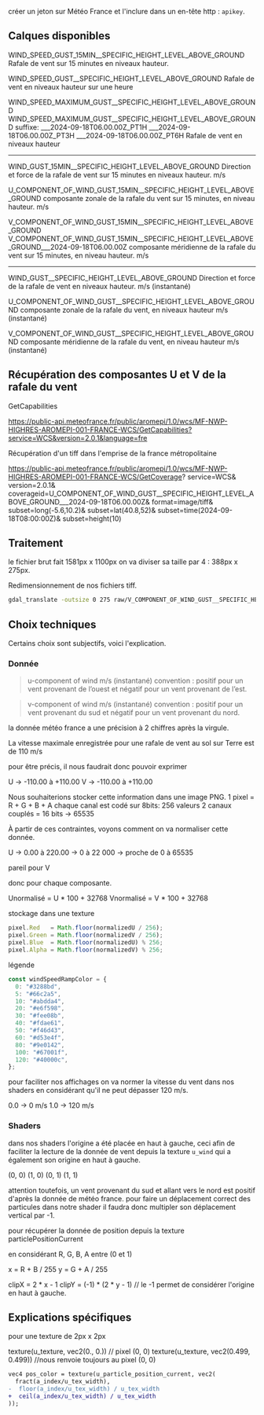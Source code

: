 créer un jeton sur Météo France et l'inclure dans un en-tête http : `apikey`.

## Calques disponibles

WIND_SPEED_GUST_15MIN__SPECIFIC_HEIGHT_LEVEL_ABOVE_GROUND
Rafale de vent sur 15 minutes en niveaux hauteur.

WIND_SPEED_GUST__SPECIFIC_HEIGHT_LEVEL_ABOVE_GROUND
Rafale de vent en niveaux hauteur sur une heure

WIND_SPEED_MAXIMUM_GUST__SPECIFIC_HEIGHT_LEVEL_ABOVE_GROUND
WIND_SPEED_MAXIMUM_GUST__SPECIFIC_HEIGHT_LEVEL_ABOVE_GROUND
suffixe:
___2024-09-18T06.00.00Z_PT1H
___2024-09-18T06.00.00Z_PT3H
___2024-09-18T06.00.00Z_PT6H
Rafale de vent en niveaux hauteur

---

WIND_GUST_15MIN__SPECIFIC_HEIGHT_LEVEL_ABOVE_GROUND
Direction et force de la rafale de vent sur 15 minutes en niveaux hauteur. m/s

U_COMPONENT_OF_WIND_GUST_15MIN__SPECIFIC_HEIGHT_LEVEL_ABOVE_GROUND
composante zonale de la rafale du vent sur 15 minutes, en niveau hauteur. m/s

V_COMPONENT_OF_WIND_GUST_15MIN__SPECIFIC_HEIGHT_LEVEL_ABOVE_GROUND
V_COMPONENT_OF_WIND_GUST_15MIN__SPECIFIC_HEIGHT_LEVEL_ABOVE_GROUND___2024-09-18T06.00.00Z
composante méridienne de la rafale du vent sur 15 minutes, en niveau hauteur. m/s

---

WIND_GUST__SPECIFIC_HEIGHT_LEVEL_ABOVE_GROUND
Direction et force de la rafale de vent en niveaux hauteur. m/s (instantané)

U_COMPONENT_OF_WIND_GUST__SPECIFIC_HEIGHT_LEVEL_ABOVE_GROUND
composante zonale de la rafale du vent, en niveaux hauteur m/s (instantané)

V_COMPONENT_OF_WIND_GUST__SPECIFIC_HEIGHT_LEVEL_ABOVE_GROUND
composante méridienne de la rafale du vent, en niveau hauteur m/s (instantané)



## Récupération des composantes U et V de la rafale du vent

GetCapabilities

https://public-api.meteofrance.fr/public/aromepi/1.0/wcs/MF-NWP-HIGHRES-AROMEPI-001-FRANCE-WCS/GetCapabilities?service=WCS&version=2.0.1&language=fre

Récupération d'un tiff dans l'emprise de la france métropolitaine

https://public-api.meteofrance.fr/public/aromepi/1.0/wcs/MF-NWP-HIGHRES-AROMEPI-001-FRANCE-WCS/GetCoverage?
service=WCS&
version=2.0.1&
coverageid=U_COMPONENT_OF_WIND_GUST__SPECIFIC_HEIGHT_LEVEL_ABOVE_GROUND___2024-09-18T06.00.00Z&
format=image/tiff&
subset=long(-5.6,10.2)&
subset=lat(40.8,52)&
subset=time(2024-09-18T08:00:00Z)&
subset=height(10)

## Traitement

le fichier brut fait 1581px x 1100px on va diviser sa taille par 4 : 388px x 275px.


Redimensionnement de nos fichiers tiff.

```bash
gdal_translate -outsize 0 275 raw/V_COMPONENT_OF_WIND_GUST__SPECIFIC_HEIGHT_LEVEL_ABOVE_GROUND___2024-09-18T06.00.00Z.tiff export.tiff
```

## Choix techniques

Certains choix sont subjectifs, voici l'explication. 

### Donnée 

> u-component of wind m/s (instantané)
> convention : positif pour un vent provenant de l’ouest et négatif pour un vent provenant de l’est.

> v-component of wind m/s (instantané)
> convention : positif pour un vent provenant du sud et négatif pour un vent provenant du nord.

la donnée météo france a une précision à 2 chiffres après la virgule.


La vitesse maximale enregistrée pour une rafale de vent au sol sur Terre est de 110 m/s

pour être précis, il nous faudrait donc pouvoir exprimer

U -> -110.00 à +110.00
V -> -110.00 à +110.00

Nous souhaiterions stocker cette information dans une image PNG.
1 pixel = R + G + B + A
chaque canal est codé sur 8bits: 256 valeurs
2 canaux couplés = 16 bits -> 65535

À partir de ces contraintes, voyons comment on va normaliser cette donnée.

U -> 0.00 à 220.00
  -> 0 à 22 000
  -> proche de 0 à 65535

pareil pour V

donc pour chaque composante.

Unormalisé = U * 100 + 32768
Vnormalisé = V * 100 + 32768 

stockage dans une texture

```js
pixel.Red   = Math.floor(normalizedU / 256);
pixel.Green = Math.floor(normalizedV / 256);
pixel.Blue  = Math.floor(normalizedU) % 256;
pixel.Alpha = Math.floor(normalizedV) % 256;
```

légende

```ts
const windSpeedRampColor = {
  0: "#3288bd",
  5: "#66c2a5",
  10: "#abdda4",
  20: "#e6f598",
  30: "#fee08b",
  40: "#fdae61",
  50: "#f46d43",
  60: "#d53e4f",
  80: "#9e0142",
  100: "#67001f",
  120: "#40000c",
};
```
pour faciliter nos affichages on va normer la vitesse du vent dans nos shaders en considérant qu'il ne peut dépasser 120 m/s.

0.0 -> 0 m/s
1.0 -> 120 m/s

### Shaders 

dans nos shaders l'origine a été placée en haut à gauche, ceci afin de faciliter la lecture de la donnée de vent depuis la texture `u_wind` qui a également son origine
en haut à gauche.

(0, 0) (1, 0)
(0, 1) (1, 1)

attention toutefois, un vent provenant du sud et allant vers le nord est positif d'après la donnée de météo france. pour faire un déplacement correct des particules dans notre shader il faudra donc multipler son déplacement vertical par -1.


pour récupérer la donnée de position depuis la texture particlePositionCurrent

en considérant R, G, B, A entre (0 et 1)

x = R + B / 255
y = G + A / 255

clipX = 2 * x - 1
clipY = (-1) * (2 * y - 1) // le -1 permet de considérer l'origine en haut à gauche.


## Explications spécifiques

pour une texture de 2px x 2px

texture(u_texture, vec2(0., 0.)) // pixel (0, 0)
texture(u_texture, vec2(0.499, 0.499)) //nous renvoie toujours au pixel (0, 0)

```diff
vec4 pos_color = texture(u_particle_position_current, vec2(
  fract(a_index/u_tex_width),
-  floor(a_index/u_tex_width) / u_tex_width
+  ceil(a_index/u_tex_width) / u_tex_width
));
```